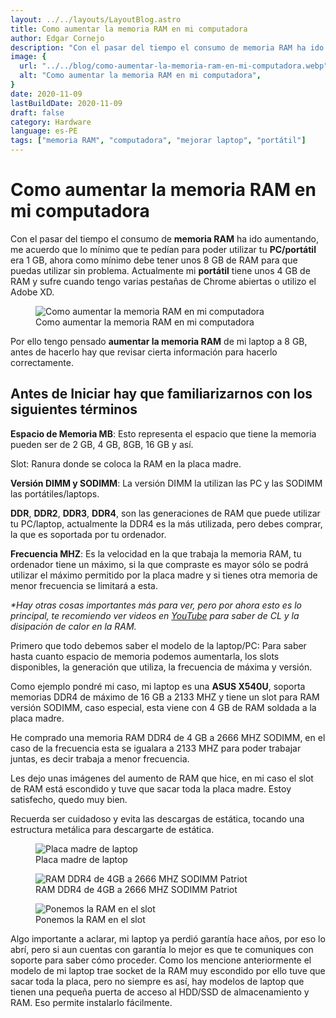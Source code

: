 ```yaml
---
layout: ../../layouts/LayoutBlog.astro
title: Como aumentar la memoria RAM en mi computadora
author: Edgar Cornejo
description: "Con el pasar del tiempo el consumo de memoria RAM ha ido aumentando, me acuerdo que lo mínimo que te pedían para poder utilizar tu PC/portátil era 1 GB, ahora como mínimo debe tener unos 8 GB de RAM para que puedas utilizar sin problema. Actualmente mi portátil tiene unos 4 GB de RAM y sufre cuando tengo varias pestañas de Chrome abiertas o utilizo el Adobe XD. "
image: {
  url: "../../blog/como-aumentar-la-memoria-ram-en-mi-computadora.webp",
  alt: "Como aumentar la memoria RAM en mi computadora",
}  
date: 2020-11-09
lastBuildDate: 2020-11-09
draft: false
category: Hardware
language: es-PE
tags: ["memoria RAM", "computadora", "mejorar laptop", "portátil"]
---
```


# Como aumentar la memoria RAM en mi computadora

Con el pasar del tiempo el consumo de **memoria RAM** ha ido aumentando, me acuerdo que lo mínimo que te pedían para poder utilizar tu **PC/portátil** era 1 GB, ahora como mínimo debe tener unos 8 GB de RAM para que puedas utilizar sin problema. Actualmente mi **portátil** tiene unos 4 GB de RAM y sufre cuando tengo varias pestañas de Chrome abiertas o utilizo el Adobe XD. 

<figure>
  <img src="../../blog/como-aumentar-la-memoria-ram-en-mi-computadora.webp" alt="Como aumentar la memoria RAM en mi computadora"/>
  <figcaption>Como aumentar la memoria RAM en mi computadora</figcaption>
</figure>

Por ello tengo pensado **aumentar la memoria RAM** de mi laptop a 8 GB, antes de hacerlo hay que revisar cierta información para hacerlo correctamente. 

## Antes de Iniciar hay que familiarizarnos con los siguientes términos

**Espacio de Memoria MB**: Esto representa el espacio que tiene la memoria pueden ser de 2 GB, 4 GB, 8GB, 16 GB y así.

Slot: Ranura donde se coloca la RAM en la placa madre.

**Versión DIMM y SODIMM**: La versión DIMM la utilizan las PC y las SODIMM las portátiles/laptops.

**DDR**, **DDR2**, **DDR3**, **DDR4**, son las generaciones de RAM que puede utilizar tu PC/laptop, actualmente la DDR4 es la más utilizada, pero debes comprar, la que es soportada por tu ordenador.

**Frecuencia MHZ**: Es la velocidad en la que trabaja la memoria RAM, tu ordenador tiene un máximo, si la que compraste es mayor sólo se podrá utilizar el máximo permitido por la placa madre y si tienes otra memoria de menor frecuencia se limitará a esta.

_*Hay otras cosas importantes más para ver, pero por ahora esto es lo principal, te recomiendo ver videos en <a href="https://www.youtube.com/watch?v=RVGIXfC4Xeg" title="YouTube" target="_blank">YouTube</a> para saber de CL y la disipación de calor en la RAM._ 

Primero que todo debemos saber el modelo de la laptop/PC: Para saber hasta cuanto espacio de memoria podemos aumentarla, los slots disponibles, la generación que utiliza, la frecuencia de máxima y versión.

Como ejemplo pondré mi caso, mi laptop es una **ASUS  X540U**, soporta memorias DDR4 de máximo de 16 GB  a 2133 MHZ y tiene un slot para RAM versión SODIMM, caso especial, esta viene con 4 GB de RAM soldada a la placa madre. 

He comprado una memoria RAM DDR4 de 4 GB a 2666 MHZ SODIMM, en el caso de la frecuencia esta se igualara a 2133 MHZ para poder trabajar juntas, es decir trabaja a menor frecuencia. 

Les dejo unas imágenes del aumento de RAM que hice, en mi caso el slot de RAM está escondido y tuve que sacar toda la placa madre. Estoy satisfecho, quedo muy bien. 

Recuerda ser cuidadoso y evita las descargas de estática, tocando una estructura metálica para descargarte de estática.

<figure>
  <img src="../../blog/placa-madre-laptop.jpg" alt="Placa madre de laptop"/>
  <figcaption>Placa madre de laptop</figcaption>
</figure>

<figure>
  <img src="../../blog/ram-sodimm-patriot.jpg" alt="RAM DDR4 de 4GB a 2666 MHZ SODIMM Patriot"/>
  <figcaption>RAM DDR4 de 4GB a 2666 MHZ SODIMM Patriot</figcaption>
</figure>

<figure>
  <img src="../../blog/ponemos-la-ram-en-el-slot.jpg" alt="Ponemos la RAM en el slot"/>
  <figcaption>Ponemos la RAM en el slot</figcaption>
</figure>

Algo importante a aclarar, mi laptop ya perdió garantía hace años, por eso lo abrí, pero si aun cuentas con garantía lo mejor es que te comuniques con soporte para saber cómo proceder. Como los mencione anteriormente el modelo de mi laptop trae socket de la RAM muy escondido por ello tuve que sacar toda la placa, pero no siempre es así, hay modelos de laptop que tienen una pequeña puerta de acceso al HDD/SSD de almacenamiento y RAM. Eso permite instalarlo fácilmente.


